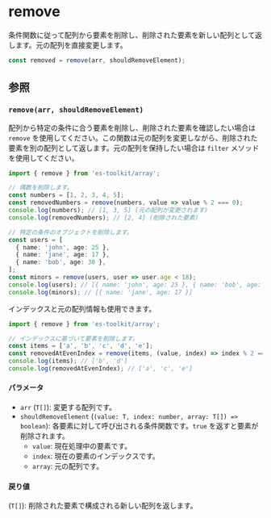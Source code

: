 # remove

条件関数に従って配列から要素を削除し、削除された要素を新しい配列として返します。元の配列を直接変更します。

```typescript
const removed = remove(arr, shouldRemoveElement);
```

## 参照

### `remove(arr, shouldRemoveElement)`

配列から特定の条件に合う要素を削除し、削除された要素を確認したい場合は `remove` を使用してください。この関数は元の配列を変更しながら、削除された要素を別の配列として返します。元の配列を保持したい場合は `filter` メソッドを使用してください。

```typescript
import { remove } from 'es-toolkit/array';

// 偶数を削除します。
const numbers = [1, 2, 3, 4, 5];
const removedNumbers = remove(numbers, value => value % 2 === 0);
console.log(numbers); // [1, 3, 5] (元の配列が変更されます)
console.log(removedNumbers); // [2, 4] (削除された要素)

// 特定の条件のオブジェクトを削除します。
const users = [
  { name: 'john', age: 25 },
  { name: 'jane', age: 17 },
  { name: 'bob', age: 30 },
];
const minors = remove(users, user => user.age < 18);
console.log(users); // [{ name: 'john', age: 25 }, { name: 'bob', age: 30 }]
console.log(minors); // [{ name: 'jane', age: 17 }]
```

インデックスと元の配列情報も使用できます。

```typescript
import { remove } from 'es-toolkit/array';

// インデックスに基づいて要素を削除します。
const items = ['a', 'b', 'c', 'd', 'e'];
const removedAtEvenIndex = remove(items, (value, index) => index % 2 === 0);
console.log(items); // ['b', 'd']
console.log(removedAtEvenIndex); // ['a', 'c', 'e']
```

#### パラメータ

- `arr` (`T[]`): 変更する配列です。
- `shouldRemoveElement` (`(value: T, index: number, array: T[]) => boolean`): 各要素に対して呼び出される条件関数です。`true` を返すと要素が削除されます。
  - `value`: 現在処理中の要素です。
  - `index`: 現在の要素のインデックスです。
  - `array`: 元の配列です。

#### 戻り値

(`T[]`): 削除された要素で構成される新しい配列を返します。
